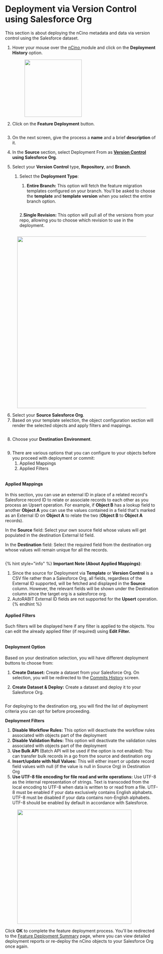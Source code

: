 # Deployment via Version Control using Salesforce Org

This section is about deploying the nCino metadata and data via version control using the Salesforce dataset.

1.  Hover your mouse over the [nCino ](https://www.autorabit.com/industry-solution/banking-financial-services-ncino/)module and click on the **Deployment History** option.

    <figure><img src="https://cdn.document360.io/8711f4e7-c040-4616-aac9-d947f87e4619/Images/Documentation/image-1614514112387.png" alt="" width="188"><figcaption></figcaption></figure>
2. Click on the **Feature Deployment** button.

<figure><img src="https://cdn.document360.io/8711f4e7-c040-4616-aac9-d947f87e4619/Images/Documentation/image-1614514363853.png" alt=""><figcaption></figcaption></figure>

3. On the next screen, give the process a **name** and a brief **description** of it.
4. In the **Source** section, select Deployment From as [**Version Control**](https://www.autorabit.com/blog/8-benefits-of-version-control-in-salesforce-development/) **using Salesforce Org**.
5.  Select your **Version Control** type, **Repository**, and **Branch**.

    1.  Select the **Deployment Type**:

        1. **Entire Branch:** This option will fetch the feature migration templates configured on your branch. You'll be asked to choose the **template** and **template version** when you select the entire branch option.



        <figure><img src="https://cdn.document360.io/8711f4e7-c040-4616-aac9-d947f87e4619/Images/Documentation/image-1622399421303.png" alt=""><figcaption></figcaption></figure>

        2.**Single Revision:** This option will pull all of the versions from your repo, allowing you to choose which revision to use in the deployment.



    <figure><img src="https://cdn.document360.io/8711f4e7-c040-4616-aac9-d947f87e4619/Images/Documentation/image-1622399568329.png" alt=""><figcaption></figcaption></figure>

<figure><img src="https://cdn.document360.io/8711f4e7-c040-4616-aac9-d947f87e4619/Images/Documentation/image-1622173622447.png" alt="" width="563"><figcaption></figcaption></figure>

6. Select your **Source Salesforce Org**.
7. Based on your template selection, the object configuration section will render the selected objects and apply filters and mappings.

<figure><img src="https://cdn.document360.io/8711f4e7-c040-4616-aac9-d947f87e4619/Images/Documentation/image-1622399677028.png" alt=""><figcaption></figcaption></figure>

8. Choose your **Destination Environment**.

<figure><img src="https://cdn.document360.io/8711f4e7-c040-4616-aac9-d947f87e4619/Images/Documentation/image-1622399738838.png" alt=""><figcaption></figcaption></figure>

9. There are various options that you can configure to your objects before you proceed with deployment or commit:
   1. Applied Mappings
   2. Applied Filters



<figure><img src="https://cdn.document360.io/8711f4e7-c040-4616-aac9-d947f87e4619/Images/Documentation/image-1622399889928.png" alt=""><figcaption></figcaption></figure>

#### Applied Mappings <a href="#applied-mappings" id="applied-mappings"></a>

In this section, you can use an external ID in place of a related record's Salesforce record ID to relate or associate records to each other as you process an Upsert operation. For example, if **Object B** has a lookup field to another **Object A** you can use the values contained in a field that's marked as an External ID on **Object A** to relate the two (**Object B** to **Object A** records).

In the **Source** field: Select your own source field whose values will get populated in the destination External Id field.

In the **Destination** field: Select the required field from the destination org whose values will remain unique for all the records.

<figure><img src="https://cdn.document360.io/8711f4e7-c040-4616-aac9-d947f87e4619/Images/Documentation/image-1618515786180.png" alt=""><figcaption></figcaption></figure>

{% hint style="info" %}
**Important Note (About Applied Mappings)**:

1. Since the source for Deployment via **Template** or **Version Control** is a CSV file rather than a Salesforce Org, all fields, regardless of the External ID supported, will be fetched and displayed in the **Source** column. However, the relevant fields will be shown under the Destination column since the target org is a salesforce org.
2. AutoRABIT External ID fields are not supported for the **Upsert** operation.
{% endhint %}

#### Applied Filters <a href="#applied-filters" id="applied-filters"></a>

Such filters will be displayed here if any filter is applied to the objects. You can edit the already applied filter (if required) using **Edit Filter.**

<figure><img src="https://cdn.document360.io/8711f4e7-c040-4616-aac9-d947f87e4619/Images/Documentation/image-1622400015405.png" alt=""><figcaption></figcaption></figure>

#### Deployment Option <a href="#deployment-option" id="deployment-option"></a>

Based on your destination selection, you will have different deployment buttons to choose from:

1. **Create Dataset:** Create a dataset from your Salesforce Org. On selection, you will be redirected to the [Commits History](../../version-control/ez-commits/commits-summary.md) screen.
2.  **Create Dataset & Deploy:** Create a dataset and deploy it to your Salesforce Org.

    <figure><img src="https://cdn.document360.io/8711f4e7-c040-4616-aac9-d947f87e4619/Images/Documentation/image-1622400163200.png" alt=""><figcaption></figcaption></figure>

For deploying to the destination org, you will find the list of deployment criteria you can opt for before proceeding.

**Deployment Filters**

1. **Disable Workflow Rules:** This option will deactivate the workflow rules associated with objects part of the deployment
2. **Disable Validation Rules:** This option will deactivate the validation rules associated with objects part of the deployment
3. **Use Bulk API** (Batch API will be used if the option is not enabled): You can transfer bulk records in a go from the source and destination org
4. **Insert/update with Null Values:** This will either insert or update record field values with null (if the value is null in Source Org) in Destination Org
5. **Use UTF-8 file encoding for file read and write operations:** Use UTF-8 as the internal representation of strings. Text is transcoded from the local encoding to UTF-8 when data is written to or read from a file. UTF-8 must be enabled if your data exclusively contains English alphabets. UTF-8 must be disabled if your data contains non-English alphabets. UTF-8 should be enabled by default in accordance with Salesforce.

<figure><img src="https://cdn.document360.io/8711f4e7-c040-4616-aac9-d947f87e4619/Images/Documentation/image-1670997599960.png" alt="" width="375"><figcaption></figcaption></figure>

Click **OK** to complete the feature deployment process. You'll be redirected to the [Feature Deployment Summary](feature-deployment-summary.md) page, where you can view detailed deployment reports or re-deploy the nCino objects to your Salesforce Org once again.
